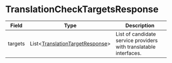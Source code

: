 # TranslationCheckTargetsResponse

Field | Type | Description
--- | --- | ---
targets | List<[TranslationTargetResponse](./translation-target-response.md)> | List of candidate service providers with translatable interfaces.
